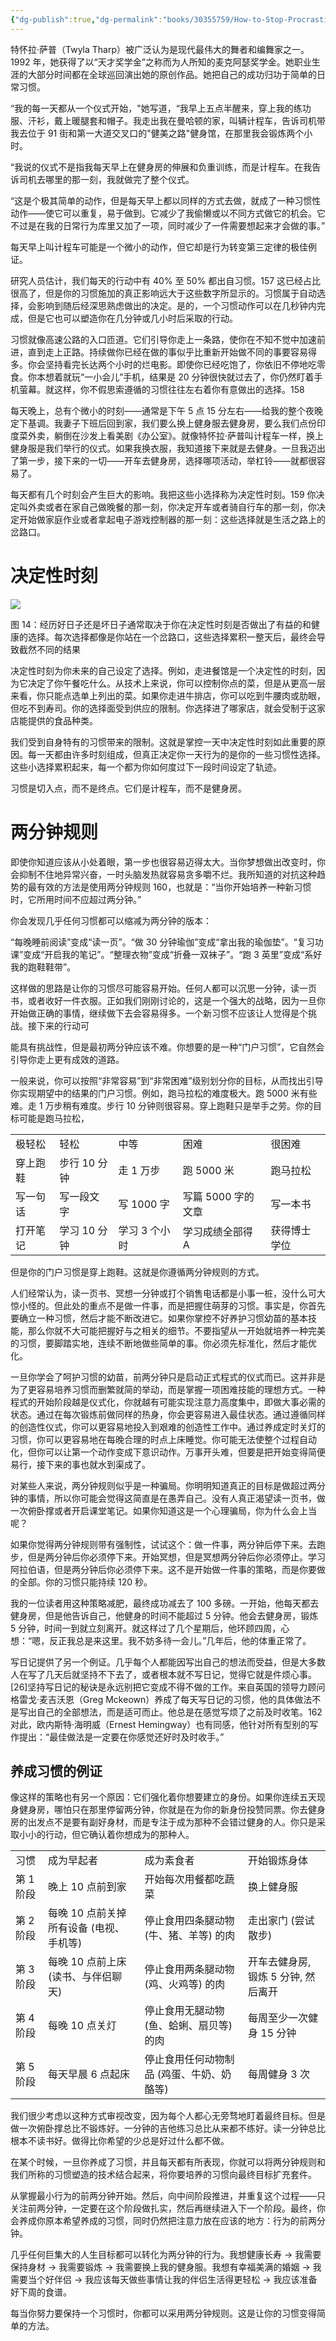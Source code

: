 ```yaml
---
{"dg-publish":true,"dg-permalink":"books/30355759/How-to-Stop-Procrastinating-by-Using-the-Two-Minute Rule","permalink":"/books/30355759/How-to-Stop-Procrastinating-by-Using-the-Two-Minute Rule/","title":"怎样利用两分钟规则停止拖延","metatags":{"description":"无论您的目标是什么，Atomic Habits 都提供了一个经过验证的改进框架 - 每天都在。詹姆斯·克利尔揭示了实用的习惯养成策略，这些策略将教您如何养成好习惯、打破坏习惯并掌握导致显着效果的微小行为。如果您在改变习惯方面遇到困难，那么问题不在于您。问题在于您的系统。坏习惯一次又一次地重复出现，不是因为你不想改变，而是因为你有错误的改变系统。","og:site_name":"DavonOs","og:title":"Atomaic Habits","og:type":"book","og:url":"https://zuji.eu.org/books/30355759/How-to-Stop-Procrastinating-by-Using-the-Two-Minute-Rule","og:image":"https://m.media-amazon.com/images/I/81ANaVZk5LL._SL1500_.jpg","og:image:width":"50","og:image:alt":"bookcover","og:locale":"zh_cn"},"dgShowInlineTitle":true,"created":"2025-08-19 13:19","updated":"2025-08-21 08:18"}
---
```



特怀拉·萨普（Twyla Tharp）被广泛认为是现代最伟大的舞者和编舞家之一。1992 年，她获得了以“天才奖学金”之称而为人所知的麦克阿瑟奖学金。她职业生涯的大部分时间都在全球巡回演出她的原创作品。她把自己的成功归功于简单的日常习惯。

“我的每一天都从一个仪式开始，"她写道，“我早上五点半醒来，穿上我的练功服、汗衫，戴上暖腿套和帽子。我走出我在曼哈顿的家，叫辆计程车，告诉司机带我去位于 91 街和第一大道交叉口的"健美之路"健身馆，在那里我会锻炼两个小时。

“我说的仪式不是指我每天早上在健身房的伸展和负重训练，而是计程车。在我告诉司机去哪里的那一刻，我就做完了整个仪式。

“这是个极其简单的动作，但是每天早上都以同样的方式去做，就成了一种习惯性动作——使它可以重复，易于做到。它减少了我偷懒或以不同方式做它的机会。它不过是在我的日常行为库里又加了一项，同时减少了一件需要想起来才会做的事。”

每天早上叫计程车可能是一个微小的动作，但它却是行为转变第三定律的极佳例证。

研究人员估计，我们每天的行动中有  40%  至  50%  都出自习惯。157 这已经占比很高了，但是你的习惯施加的真正影响远大于这些数字所显示的。习惯属于自动选择，会影响到随后经深思熟虑做出的决定。是的，一个习惯动作可以在几秒钟内完成，但是它也可以塑造你在几分钟或几小时后采取的行动。

习惯就像高速公路的入口匝道。它们引导你走上一条路，使你在不知不觉中加速前进，直到走上正路。持续做你已经在做的事似乎比重新开始做不同的事要容易得多。你会坚持看完长达两个小时的烂电影。即使你已经吃饱了，你依旧不停地吃零食。你本想着就玩“一小会儿”手机，结果是 20 分钟很快就过去了，你仍然盯着手机萤幕。就这样，你不假思索遵循的习惯往往左右着你有意做出的选择。158

每天晚上，总有个微小的时刻——通常是下午 5 点 15 分左右——给我的整个夜晚定下基调。我妻子下班后回到家，我们要么换上健身服去健身房，要么我们点份印度菜外卖，躺倒在沙发上看美剧《办公室》。就像特怀拉·萨普叫计程车一样，换上健身服是我们举行的仪式。如果我换衣服，我知道接下来就是去健身。一旦我迈出了第一步，接下来的一切——开车去健身房，选择哪项活动，举杠铃——就都很容易了。

每天都有几个时刻会产生巨大的影响。我把这些小选择称为决定性时刻。159 你决定叫外卖或者在家自己做晚餐的那一刻，你决定开车或者骑自行车的那一刻，你决定开始做家庭作业或者拿起电子游戏控制器的那一刻：这些选择就是生活之路上的岔路口。

# 决定性时刻

![](https://cdn-mineru.openxlab.org.cn/extract/383a1416-5534-4e74-88f6-74e0671120f8/45a8f03ba7e691770ac17e9ba0bfd6a6bc317f5208ef23df40e1d0ce1733b9eb.jpg)

图 14：经历好日子还是坏日子通常取决于你在决定性时刻是否做出了有益的和健康的选择。每次选择都像是你站在一个岔路口，这些选择累积一整天后，最终会导致截然不同的结果

决定性时刻为你未来的自己设定了选择。例如，走进餐馆是一个决定性的时刻，因为它决定了你午餐吃什么。从技术上来说，你可以控制你点的菜，但是从更高一层来看，你只能点选单上列出的菜。如果你走进牛排店，你可以吃到牛腰肉或肋眼，但吃不到寿司。你的选择面受到供应的限制。你选择进了哪家店，就会受制于这家店能提供的食品种类。

我们受到自身特有的习惯带来的限制。这就是掌控一天中决定性时刻如此重要的原因。每一天都由许多时刻组成，但真正决定你一天行为的是你的一些习惯性选择。这些小选择累积起来，每一个都为你如何度过下一段时间设定了轨迹。

习惯是切入点，而不是终点。它们是计程车，而不是健身房。

# 两分钟规则

即使你知道应该从小处着眼，第一步也很容易迈得太大。当你梦想做出改变时，你会抑制不住地异常兴奋，一时头脑发热就容易贪多嚼不烂。我所知道的对抗这种趋势的最有效的方法是使用两分钟规则 160，也就是：“当你开始培养一种新习惯时，它所用时间不应超过两分钟。”

你会发现几乎任何习惯都可以缩减为两分钟的版本：

“每晚睡前阅读”变成“读一页”。“做 30 分钟瑜伽”变成“拿出我的瑜伽垫”。“复习功课”变成“开启我的笔记”。“整理衣物”变成“折叠一双袜子”。“跑 3 英里”变成“系好我的跑鞋鞋带”。

这样做的思路是让你的习惯尽可能容易开始。任何人都可以沉思一分钟，读一页书，或者收好一件衣服。正如我们刚刚讨论的，这是一个强大的战略，因为一旦你开始做正确的事情，继续做下去会容易得多。一个新习惯不应该让人觉得是个挑战。接下来的行动可

能具有挑战性，但是最初两分钟应该不难。你想要的是一种“门户习惯”，它自然会引导你走上更有成效的道路。

一般来说，你可以按照“非常容易”到“非常困难”级别划分你的目标，从而找出引导你实现期望中的结果的门户习惯。例如，跑马拉松的难度极大。跑 5000 米有些难。走 1 万步稍有难度。步行 10 分钟则很容易。穿上跑鞋只是举手之劳。你的目标可能是跑马拉松，

<table><tr><td>极轻松</td><td>轻松</td><td>中等</td><td>困难</td><td>很困难</td></tr><tr><td>穿上跑鞋</td><td>步行 10 分钟</td><td>走 1 万步</td><td>跑 5000 米</td><td>跑马拉松</td></tr><tr><td>写一句话</td><td>写一段文字</td><td>写 1000 字</td><td>写篇 5000 字的文章</td><td>写一本书</td></tr><tr><td>打开笔记</td><td>学习 10 分钟</td><td>学习 3 个小时</td><td>学习成绩全部得 A</td><td>获得博士学位</td></tr></table>

但是你的门户习惯是穿上跑鞋。这就是你遵循两分钟规则的方式。

人们经常认为，读一页书、冥想一分钟或打个销售电话都是小事一桩，没什么可大惊小怪的。但此处的重点不是做一件事，而是把握住萌芽的习惯。事实是，你首先要确立一种习惯，然后才能不断改进它。如果你掌控不好养护习惯幼苗的基本技能，那么你就不大可能把握好与之相关的细节。不要指望从一开始就培养一种完美的习惯，要脚踏实地，连续不断地做些简单的事。你必须先标准化，然后才能优化。

一旦你学会了呵护习惯的幼苗，前两分钟只是启动正式程式的仪式而已。这并非是为了更容易培养习惯而删繁就简的举动，而是掌握一项困难技能的理想方式。一种程式的开始阶段越是仪式化，你就越有可能实现注意力高度集中，即做大事必需的状态。通过在每次锻炼前做同样的热身，你会更容易进入最佳状态。通过遵循同样的创造性仪式，你可以更容易地投入到艰难的创造性工作中。通过养成定时关灯的习惯，你可以更容易地在每晚合理的时点上床睡觉。你可能无法使整个过程自动化，但你可以让第一个动作变成下意识动作。万事开头难，但要是把开始变得简便易行，接下来的事也就水到渠成了。

对某些人来说，两分钟规则似乎是一种骗局。你明明知道真正的目标是做超过两分钟的事情，所以你可能会觉得这简直是在愚弄自己。没有人真正渴望读一页书，做一次俯卧撑或者开启课堂笔记。如果你知道这是一个心理骗局，你为什么会上当呢？

如果你觉得两分钟规则带有强制性，试试这个：做一件事，两分钟后停下来。去跑步，但是两分钟后你必须停下来。开始冥想，但是冥想两分钟后你必须停止。学习阿拉伯语，但是两分钟后你必须停下来。这不是开始做一件事的策略，而是你要做的全部。你的习惯只能持续 120 秒。

我的一位读者用这种策略减肥，最终成功减去了 100 多磅。一开始，他每天都去健身房，但是他告诉自己，他健身的时间不能超过 5 分钟。他会去健身房，锻炼 5 分钟，时间一到就立刻离开。就这样过了几个星期后，他环顾四周，心想：“嗯，反正我总是来这里。我不妨多待一会儿。”几年后，他的体重正常了。

写日记提供了另一个例证。几乎每个人都能因写出自己的想法而受益，但是大多数人在写了几天后就坚持不下去了，或者根本就不写日记，觉得它就是件烦心事。[26]坚持写日记的秘诀是永远别把它变成不得不做的工作。来自英国的领导力顾问格雷戈·麦吉沃恩（Greg Mckeown）养成了每天写日记的习惯，他的具体做法不是写出自己的全部想法，而是适可而止。他总是在感觉写烦了之前及时收笔。162 对此，欧内斯特·海明威（Ernest Hemingway）也有同感，他针对所有型别的写作提出：“最佳做法是一定要在你感觉还好时及时收手。”

## 养成习惯的例证

像这样的策略也有另一个原因：它们强化着你想要建立的身份。如果你连续五天现身健身房，哪怕只在那里停留两分钟，你就是在为你的新身份投赞同票。你去健身房的出发点不是要有副好身材，而是专注于成为那种不会错过健身的人。你只是采取小小的行动，但它确认着你想成为的那种人。

<table><tr><td>习惯</td><td>成为早起者</td><td>成为素食者</td><td>开始锻炼身体</td></tr><tr><td>第 1 阶段</td><td>晚上 10 点前到家</td><td>开始每次用餐都吃蔬菜</td><td>换上健身服</td></tr><tr><td>第 2 阶段</td><td>每晚 10 点前关掉所有设备 (电视、手机等)</td><td>停止食用四条腿动物 (牛、猪、羊等) 的肉</td><td>走出家门 (尝试散步)</td></tr><tr><td>第 3 阶段</td><td>每晚 10 点前上床 (读书、与伴侣聊天)</td><td>停止食用两条腿动物 (鸡、火鸡等) 的肉</td><td>开车去健身房, 锻炼 5 分钟, 然后离开</td></tr><tr><td>第 4 阶段</td><td>每晚 10 点关灯</td><td>停止食用无腿动物 (鱼、蛤蜊、扇贝等) 的肉</td><td>每周至少一次健身 15 分钟</td></tr><tr><td>第 5 阶段</td><td>每天早晨 6 点起床</td><td>停止食用任何动物制品 (鸡蛋、牛奶、奶酪等)</td><td>每周健身 3 次</td></tr></table>

我们很少考虑以这种方式审视改变，因为每个人都心无旁骛地盯着最终目标。但是做一次俯卧撑总比不锻炼好。一分钟的吉他练习总比从来都不练好。读一分钟总比根本不读书好。做得比你希望的少总是好过什么都不做。

在某个时候，一旦你养成了习惯，并且每天都有所表现，你就可以将两分钟规则和我们所称的习惯塑造的技术结合起来，将你要培养的习惯向最终目标扩充套件。

从掌握最小行为的前两分钟开始。然后，向中间阶段推进，并重复这个过程——只关注前两分钟，一定要在这个阶段做扎实，然后再继续进入下一个阶段。最终，你会养成你原本希望养成的习惯，同时仍然把注意力放在应该的地方：行为的前两分钟。

几乎任何巨集大的人生目标都可以转化为两分钟的行为。我想健康长寿  $\rightarrow$  我需要保持身材  $\rightarrow$  我需要锻炼  $\rightarrow$  我需要换上我的健身服。我想有幸福美满的婚姻  $\rightarrow$  我需要当个好伴侣  $\rightarrow$  我应该每天做些事情让我的伴侣生活得更轻松  $\rightarrow$  我应该准备好下周的食谱。

每当你努力要保持一个习惯时，你都可以采用两分钟规则。这是让你的习惯变得简单的方法。
